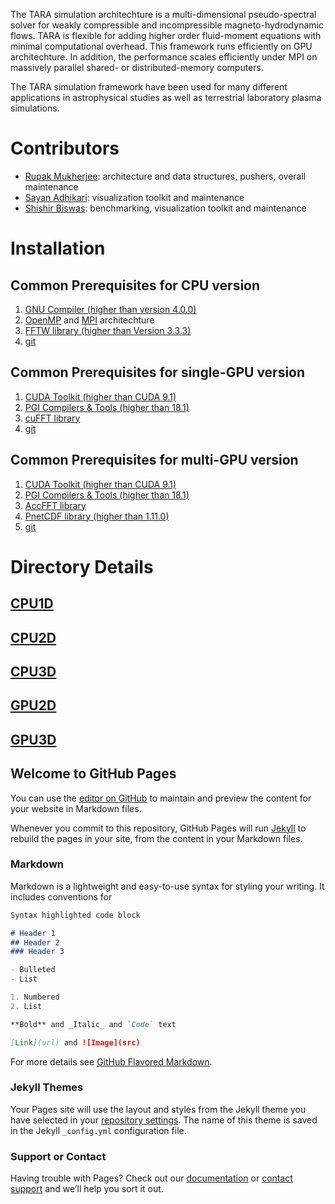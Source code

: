 The TARA simulation architechture is a multi-dimensional pseudo-spectral solver for weakly compressible and incompressible magneto-hydrodynamic flows. TARA is flexible for adding higher order fluid-moment equations with minimal computational overhead. This framework runs efficiently on GPU architechture. In addition, the performance scales efficiently under MPI on massively parallel shared- or distributed-memory computers.

The TARA simulation framework have been used for many different applications in astrophysical studies as well as terrestrial laboratory plasma simulations.

# Contributors

- [Rupak Mukherjee](mailto:rupakmukherjee06@gmail.com): architecture and data structures, pushers, overall maintenance
- [Sayan Adhikari](mailto:sayanadhikari207@gmail.com): visualization toolkit and maintenance
- [Shishir Biswas](mailto:shishirbeafriend@gmail.com): benchmarking, visualization toolkit and maintenance

# Installation

## Common Prerequisites for CPU version
1. [GNU Compiler (higher than version 4.0.0)](https://gcc.gnu.org/)
2. [OpenMP](https://www.openmp.org/) and [MPI](https://www.open-mpi.org/) architechture
3. [FFTW library (higher than Version 3.3.3)](http://www.fftw.org/)
4. [git](https://git-scm.com/)

## Common Prerequisites for single-GPU version
1. [CUDA Toolkit (higher than CUDA 9.1)](https://docs.nvidia.com/cuda/cuda-compiler-driver-nvcc/index.html)
2. [PGI Compilers & Tools (higher than 18.1)](https://www.pgroup.com/support/new_rel_80.htm) 
3. [cuFFT library](https://developer.nvidia.com/cufft)
4. [git](https://git-scm.com/)

## Common Prerequisites for multi-GPU version
1. [CUDA Toolkit (higher than CUDA 9.1)](https://docs.nvidia.com/cuda/cuda-compiler-driver-nvcc/index.html)
2. [PGI Compilers & Tools (higher than 18.1)](https://www.pgroup.com/support/new_rel_80.htm) 
3. [AccFFT library](http://accfft.org/about/)
4. [PnetCDF library (higher than 1.11.0)](https://parallel-netcdf.github.io/)
5. [git](https://git-scm.com/)

# Directory Details

## [CPU1D](cpu1d.md)

## [CPU2D](cpu2d.md)

## [CPU3D](cpu3d.md)

## [GPU2D](gpu2d.md)

## [GPU3D](gpu3d.md)


## Welcome to GitHub Pages

You can use the [editor on GitHub](https://github.com/RupakMukherjee/TARA/edit/gh-pages/index.md) to maintain and preview the content for your website in Markdown files.

Whenever you commit to this repository, GitHub Pages will run [Jekyll](https://jekyllrb.com/) to rebuild the pages in your site, from the content in your Markdown files.

### Markdown

Markdown is a lightweight and easy-to-use syntax for styling your writing. It includes conventions for

```markdown
Syntax highlighted code block

# Header 1
## Header 2
### Header 3

- Bulleted
- List

1. Numbered
2. List

**Bold** and _Italic_ and `Code` text

[Link](url) and ![Image](src)
```

For more details see [GitHub Flavored Markdown](https://guides.github.com/features/mastering-markdown/).

### Jekyll Themes

Your Pages site will use the layout and styles from the Jekyll theme you have selected in your [repository settings](https://github.com/RupakMukherjee/TARA/settings). The name of this theme is saved in the Jekyll `_config.yml` configuration file.

### Support or Contact

Having trouble with Pages? Check out our [documentation](https://docs.github.com/categories/github-pages-basics/) or [contact support](https://support.github.com/contact) and we’ll help you sort it out.

